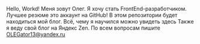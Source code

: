 Hello, Workd!
Меня зовут Олег. Я хочу стать FrontEnd-разработчиком.
Лучшее резюме это аккаунт на GitHub!
В этом репозитории будет находиться мой блог. Всё, чему я научился можно увидеть здесь
Также я веду свой блог на Яндекс Zen. 
По всем вопросам пишите OLEGator13@yandex.ru
